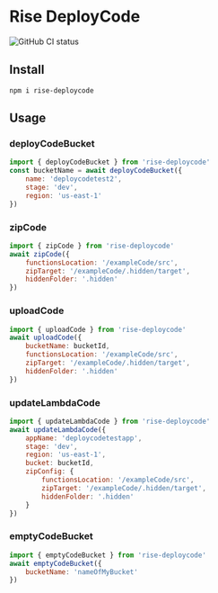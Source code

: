 # Rise DeployCode

![GitHub CI status](https://github.com/rise-cli/rise-deploycode/actions/workflows/test.yml/badge.svg)

## Install

```
npm i rise-deploycode
```

## Usage

### deployCodeBucket

```js
import { deployCodeBucket } from 'rise-deploycode'
const bucketName = await deployCodeBucket({
    name: 'deploycodetest2',
    stage: 'dev',
    region: 'us-east-1'
})
```

### zipCode

```js
import { zipCode } from 'rise-deploycode'
await zipCode({
    functionsLocation: '/exampleCode/src',
    zipTarget: '/exampleCode/.hidden/target',
    hiddenFolder: '.hidden'
})
```

### uploadCode

```js
import { uploadCode } from 'rise-deploycode'
await uploadCode({
    bucketName: bucketId,
    functionsLocation: '/exampleCode/src',
    zipTarget: '/exampleCode/.hidden/target',
    hiddenFolder: '.hidden'
})
```

### updateLambdaCode

```js
import { updateLambdaCode } from 'rise-deploycode'
await updateLambdaCode({
    appName: 'deploycodetestapp',
    stage: 'dev',
    region: 'us-east-1',
    bucket: bucketId,
    zipConfig: {
        functionsLocation: '/exampleCode/src',
        zipTarget: '/exampleCode/.hidden/target',
        hiddenFolder: '.hidden'
    }
})
```

### emptyCodeBucket

```js
import { emptyCodeBucket } from 'rise-deploycode'
await emptyCodeBucket({
    bucketName: 'nameOfMyBucket'
})
```
